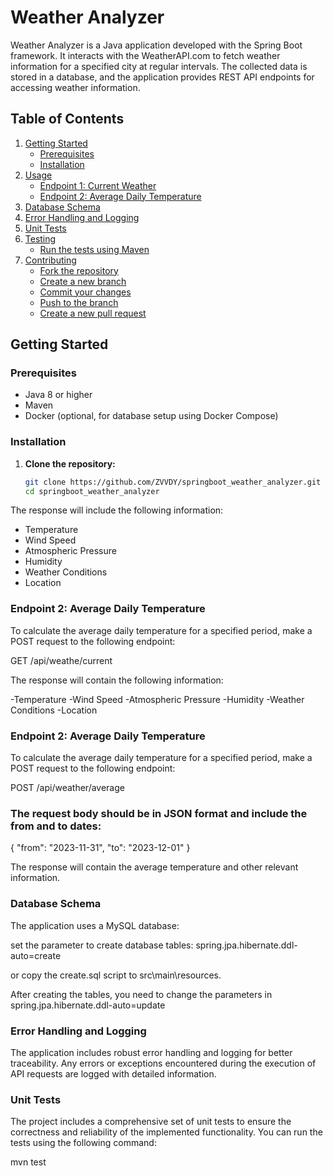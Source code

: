 # Weather Analyzer

Weather Analyzer is a Java application developed with the Spring Boot framework. It interacts with the WeatherAPI.com to fetch weather information for a specified city at regular intervals. The collected data is stored in a database, and the application provides REST API endpoints for accessing weather information.

## Table of Contents

1. [Getting Started](#getting-started)
   - [Prerequisites](#prerequisites)
   - [Installation](#installation)
2. [Usage](#usage)
   - [Endpoint 1: Current Weather](#endpoint-1-current-weather)
   - [Endpoint 2: Average Daily Temperature](#endpoint-2-average-daily-temperature)
3. [Database Schema](#database-schema)
4. [Error Handling and Logging](#error-handling-and-logging)
5. [Unit Tests](#unit-tests)
6. [Testing](#testing)
   - [Run the tests using Maven](#run-the-tests-using-maven)
7. [Contributing](#contributing)
   - [Fork the repository](#fork-the-repository)
   - [Create a new branch](#create-a-new-branch)
   - [Commit your changes](#commit-your-changes)
   - [Push to the branch](#push-to-the-branch)
   - [Create a new pull request](#create-a-new-pull-request)

## Getting Started

### Prerequisites

- Java 8 or higher
- Maven
- Docker (optional, for database setup using Docker Compose)

### Installation

1. **Clone the repository:**
   ```bash
   git clone https://github.com/ZVVDY/springboot_weather_analyzer.git
   cd springboot_weather_analyzer


The response will include the following information:

- Temperature
- Wind Speed
- Atmospheric Pressure
- Humidity
- Weather Conditions
- Location

### Endpoint 2: Average Daily Temperature

To calculate the average daily temperature for a specified period, make a POST request to the following endpoint:

GET /api/weathe/current


The response will contain the following information:

-Temperature
-Wind Speed
-Atmospheric Pressure
-Humidity
-Weather Conditions
-Location

### Endpoint 2: Average Daily Temperature

To calculate the average daily temperature for a specified period, make a POST request to the following endpoint:

POST /api/weather/average

### The request body should be in JSON format and include the from and to dates:
{
    "from": "2023-11-31",
    "to": "2023-12-01"
}

The response will contain the average temperature and other relevant information.

### Database Schema
The application uses a MySQL database:

set the parameter to create database tables:
spring.jpa.hibernate.ddl-auto=create

or copy the create.sql script to src\main\resources\. 

After creating the tables, you need to change the parameters in
spring.jpa.hibernate.ddl-auto=update


### Error Handling and Logging

The application includes robust error handling and logging for better traceability. 
Any errors or exceptions encountered during the execution of API requests are logged with detailed information.


### Unit Tests
The project includes a comprehensive set of unit tests to ensure the correctness and reliability of the 
implemented functionality. You can run the tests using the following command:

mvn test


